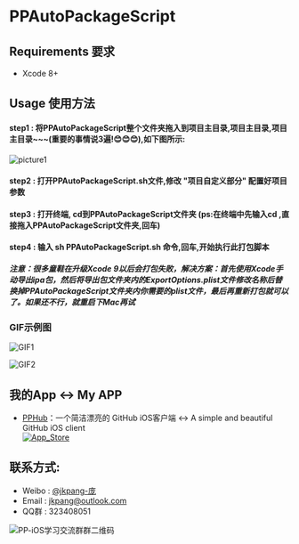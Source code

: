 # PPAutoPackageScript

## Requirements 要求
* Xcode 8+

## Usage 使用方法
#### step1 : 将PPAutoPackageScript整个文件夹拖入到项目主目录,项目主目录,项目主目录~~~(重要的事情说3遍!😊😊😊),如下图所示: 
![picture1](https://github.com/jkpang/PPAutoPackageScript/blob/master/picture1.png)

#### step2 : 打开PPAutoPackageScript.sh文件,修改 "项目自定义部分" 配置好项目参数
#### step3 : 打开终端, cd到PPAutoPackageScript文件夹 (ps:在终端中先输入cd ,直接拖入PPAutoPackageScript文件夹,回车)
#### step4 : 输入 sh PPAutoPackageScript.sh 命令,回车,开始执行此打包脚本

***注意：很多童鞋在升级Xcode 9以后会打包失败，解决方案：首先使用Xcode手动导出ipa包，然后将导出包文件夹内的ExportOptions.plist文件修改名称后替换掉PPAutoPackageScript文件夹内你需要的plist文件，最后再重新打包就可以了。如果还不行，就重启下Mac再试***

### GIF示例图

![GIF1](https://github.com/jkpang/PPAutoPackageScript/blob/master/GIF1.gif)

![GIF2](https://github.com/jkpang/PPAutoPackageScript/blob/master/GIF2.gif)

## 我的App <-> My APP
- [PPHub](https://github.com/jkpang/PPHub-Feedback)：一个简洁漂亮的 GitHub iOS客户端 <-> A simple and beautiful GitHub iOS client   
[![App_Store](https://github.com/jkpang/PPHub-Feedback/blob/master/Resource/Download_on_the_App_Store_135x40.svg)](https://itunes.apple.com/cn/app/PPHub%20For%20GitHub/id1314212521?mt=8)

## 联系方式:
* Weibo : [@jkpang-庞](http://weibo.com/5743737098/profile?rightmod=1&wvr=6&mod=personinfo&is_all=1)
* Email : jkpang@outlook.com
* QQ群 : 323408051

![PP-iOS学习交流群群二维码](https://github.com/jkpang/PPCounter/blob/master/PP-iOS%E5%AD%A6%E4%B9%A0%E4%BA%A4%E6%B5%81%E7%BE%A4%E7%BE%A4%E4%BA%8C%E7%BB%B4%E7%A0%81.png)

